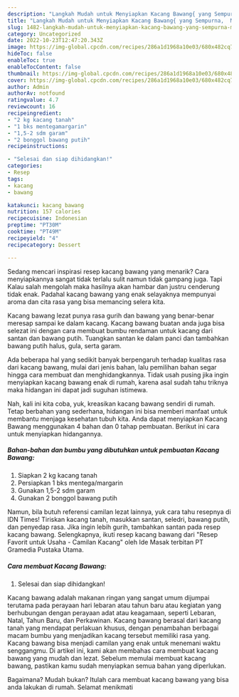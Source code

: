 ```yaml
---
description: "Langkah Mudah untuk Menyiapkan Kacang Bawang{ yang Sempurna,  Menu Buat lebaran"
title: "Langkah Mudah untuk Menyiapkan Kacang Bawang{ yang Sempurna,  Menu Buat lebaran"
slug: 1482-langkah-mudah-untuk-menyiapkan-kacang-bawang-yang-sempurna-menu-buat-lebaran
category: Uncategorized
date: 2022-10-23T12:47:20.343Z
image: https://img-global.cpcdn.com/recipes/286a1d1968a10e03/680x482cq70/kacang-bawang-foto-resep-utama.jpg
hideToc: false
enableToc: true
enableTocContent: false
thumbnail: https://img-global.cpcdn.com/recipes/286a1d1968a10e03/680x482cq70/kacang-bawang-foto-resep-utama.jpg
cover: https://img-global.cpcdn.com/recipes/286a1d1968a10e03/680x482cq70/kacang-bawang-foto-resep-utama.jpg
author: Admin
authorAv: notfound
ratingvalue: 4.7
reviewcount: 16
recipeingredient:
- "2 kg kacang tanah"
- "1 bks mentegamargarin"
- "1,5-2 sdm garam"
- "2 bonggol bawang putih"
recipeinstructions:

- "Selesai dan siap dihidangkan!"
categories:
- Resep
tags:
- kacang
- bawang

katakunci: kacang bawang 
nutrition: 157 calories
recipecuisine: Indonesian
preptime: "PT30M"
cooktime: "PT49M"
recipeyield: "4"
recipecategory: Dessert

---
```



Sedang mencari inspirasi resep kacang bawang yang menarik? Cara menyiapkannya sangat tidak terlalu sulit namun tidak gampang juga. Tapi Kalau salah mengolah maka hasilnya akan hambar dan justru cenderung tidak enak. Padahal kacang bawang yang enak selayaknya mempunyai aroma dan cita rasa yang bisa memancing selera kita.


Kacang bawang lezat punya rasa gurih dan bawang yang benar-benar meresap sampai ke dalam kacang. Kacang bawang buatan anda juga bisa selezat ini dengan cara membuat bumbu rendaman untuk kacang dari santan dan bawang putih. Tuangkan santan ke dalam panci dan tambahkan bawang putih halus, gula, serta garam.

Ada beberapa hal yang sedikit banyak berpengaruh terhadap kualitas rasa dari kacang bawang, mulai dari jenis bahan, lalu pemilihan bahan segar hingga cara membuat dan menghidangkannya. Tidak usah pusing jika ingin menyiapkan kacang bawang enak di rumah, karena asal sudah tahu triknya maka hidangan ini dapat jadi suguhan istimewa.


Nah, kali ini kita coba, yuk, kreasikan kacang bawang sendiri di rumah. Tetap berbahan yang sederhana, hidangan ini bisa memberi manfaat untuk membantu menjaga kesehatan tubuh kita. Anda dapat menyiapkan Kacang Bawang menggunakan 4 bahan dan 0 tahap pembuatan. Berikut ini cara untuk menyiapkan hidangannya.

<!--inarticleads1-->

##### Bahan-bahan dan bumbu yang dibutuhkan untuk pembuatan Kacang Bawang:

1. Siapkan 2 kg kacang tanah
1. Persiapkan 1 bks mentega/margarin
1. Gunakan 1,5-2 sdm garam
1. Gunakan 2 bonggol bawang putih


Namun, bila butuh referensi camilan lezat lainnya, yuk cara tahu resepnya di IDN Times! Tiriskan kacang tanah, masukkan santan, seledri, bawang putih, dan penyedap rasa. Jika ingin lebih gurih, tambahkan santan pada resep kacang bawang. Selengkapnya, ikuti resep kacang bawang dari &#34;Resep Favorit untuk Usaha - Camilan Kacang&#34; oleh Ide Masak terbitan PT Gramedia Pustaka Utama. 

<!--inarticleads2-->

##### Cara membuat Kacang Bawang:


1. Selesai dan siap dihidangkan!

Kacang bawang adalah makanan ringan yang sangat umum dijumpai terutama pada perayaan hari lebaran atau tahun baru atau kegiatan yang berhubungan dengan perayaan adat atau keagamaan, seperti Lebaran, Natal, Tahun Baru, dan Perkawinan. Kacang bawang berasal dari kacang tanah yang mendapat perlakuan khusus, dengan penambahan berbagai macam bumbu yang menjadikan kacang tersebut memiliki rasa yang. Kacang bawang bisa menjadi camilan yang enak untuk menemani waktu senggangmu. Di artikel ini, kami akan membahas cara membuat kacang bawang yang mudah dan lezat. Sebelum memulai membuat kacang bawang, pastikan kamu sudah menyiapkan semua bahan yang diperlukan. 

Bagaimana? Mudah bukan? Itulah cara membuat kacang bawang yang bisa anda lakukan di rumah. Selamat menikmati
